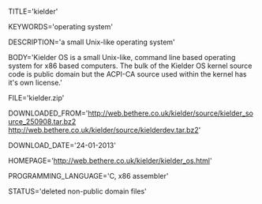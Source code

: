 
TITLE='kielder'

KEYWORDS='operating system'

DESCRIPTION='a small Unix-like operating system'

BODY='Kielder OS is a small Unix-like, command line based operating system for x86 based computers. The bulk of the Kielder OS kernel source code is public domain but the ACPI-CA source used within the kernel has it's own license.'

FILE='kielder.zip'

DOWNLOADED_FROM='http://web.bethere.co.uk/kielder/source/kielder_source_250908.tar.bz2
http://web.bethere.co.uk/kielder/source/kielderdev.tar.bz2'

DOWNLOAD_DATE='24-01-2013'

HOMEPAGE='http://web.bethere.co.uk/kielder/kielder_os.html'

PROGRAMMING_LANGUAGE='C, x86 assembler'

STATUS='deleted non-public domain files'